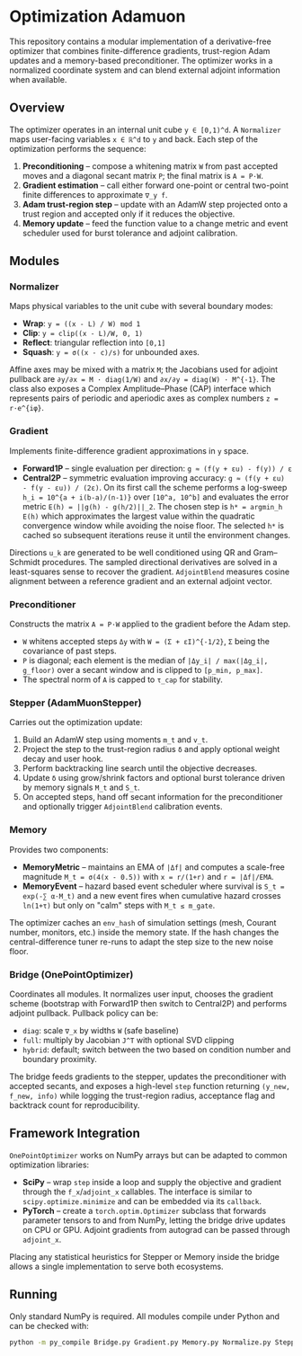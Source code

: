 # Optimization Adamuon

This repository contains a modular implementation of a derivative-free optimizer
that combines finite-difference gradients, trust-region Adam updates and a
memory-based preconditioner.  The optimizer works in a normalized coordinate
system and can blend external adjoint information when available.

## Overview

The optimizer operates in an internal unit cube `y ∈ [0,1)^d`.  A
`Normalizer` maps user-facing variables `x ∈ ℝ^d` to `y` and back.  Each step
of the optimization performs the sequence:

1. **Preconditioning** – compose a whitening matrix `W` from past accepted
   moves and a diagonal secant matrix `P`; the final matrix is `A = P·W`.
2. **Gradient estimation** – call either forward one-point or central two-point
   finite differences to approximate `∇_y f`.
3. **Adam trust-region step** – update with an AdamW step projected onto a
   trust region and accepted only if it reduces the objective.
4. **Memory update** – feed the function value to a change metric and event
   scheduler used for burst tolerance and adjoint calibration.

## Modules

### Normalizer
Maps physical variables to the unit cube with several boundary modes:

- **Wrap**: `y = ((x - L) / W) mod 1`
- **Clip**: `y = clip((x - L)/W, 0, 1)`
- **Reflect**: triangular reflection into `[0,1]`
- **Squash**: `y = σ((x - c)/s)` for unbounded axes.

Affine axes may be mixed with a matrix `M`; the Jacobians used for adjoint
pullback are
`∂y/∂x = M · diag(1/W)` and `∂x/∂y = diag(W) · M^{-1}`.
The class also exposes a Complex Amplitude–Phase (CAP) interface which
represents pairs of periodic and aperiodic axes as complex numbers `z = r·e^{iφ}`.

### Gradient
Implements finite-difference gradient approximations in `y` space.

- **Forward1P** – single evaluation per direction:
  `g ≈ (f(y + εu) - f(y)) / ε`
- **Central2P** – symmetric evaluation improving accuracy:
  `g ≈ (f(y + εu) - f(y - εu)) / (2ε)`.
  On its first call the scheme performs a log-sweep
  `h_i = 10^{a + i(b-a)/(n-1)}` over `[10^a, 10^b]` and evaluates the error
  metric `E(h) = ||g(h) - g(h/2)||_2`.  The chosen step is
  `h* = argmin_h E(h)` which approximates the largest value within the
  quadratic convergence window while avoiding the noise floor.  The selected
  `h*` is cached so subsequent iterations reuse it until the environment
  changes.

Directions `u_k` are generated to be well conditioned using QR and
Gram–Schmidt procedures.  The sampled directional derivatives are solved in a
least-squares sense to recover the gradient.  `AdjointBlend` measures cosine
alignment between a reference gradient and an external adjoint vector.

### Preconditioner
Constructs the matrix `A = P·W` applied to the gradient before the Adam step.

- `W` whitens accepted steps `Δy` with
  `W = (Σ + εI)^{-1/2}`, `Σ` being the covariance of past steps.
- `P` is diagonal; each element is the median of
  `|Δy_i| / max(|Δg_i|, g_floor)` over a secant window and is clipped to
  `[p_min, p_max]`.
- The spectral norm of `A` is capped to `τ_cap` for stability.

### Stepper (AdamMuonStepper)
Carries out the optimization update:

1. Build an AdamW step using moments `m_t` and `v_t`.
2. Project the step to the trust-region radius `δ` and apply optional weight
   decay and user hook.
3. Perform backtracking line search until the objective decreases.
4. Update `δ` using grow/shrink factors and optional burst tolerance driven by
   memory signals `M_t` and `S_t`.
5. On accepted steps, hand off secant information for the preconditioner and
   optionally trigger `AdjointBlend` calibration events.

### Memory
Provides two components:

- **MemoryMetric** – maintains an EMA of `|Δf|` and computes
  a scale-free magnitude
  `M_t = σ(4(x - 0.5))` with `x = r/(1+r)` and `r = |Δf|/EMA`.
- **MemoryEvent** – hazard based event scheduler where survival is
  `S_t = exp(-∑ α·M_t)` and a new event fires when cumulative hazard crosses
  `ln(1+τ)` but only on "calm" steps with `M_t ≤ m_gate`.

The optimizer caches an `env_hash` of simulation settings (mesh, Courant
number, monitors, etc.) inside the memory state.  If the hash changes the
central-difference tuner re-runs to adapt the step size to the new noise floor.

### Bridge (OnePointOptimizer)
Coordinates all modules.  It normalizes user input, chooses the gradient scheme
(bootstrap with Forward1P then switch to Central2P) and performs adjoint
pullback.  Pullback policy can be:

- `diag`: scale `∇_x` by widths `W` (safe baseline)
- `full`: multiply by Jacobian `J^T` with optional SVD clipping
- `hybrid`: default; switch between the two based on condition number and
  boundary proximity.

The bridge feeds gradients to the stepper, updates the preconditioner with
accepted secants, and exposes a high-level `step` function returning
`(y_new, f_new, info)` while logging the trust-region radius, acceptance flag
and backtrack count for reproducibility.

## Framework Integration
`OnePointOptimizer` works on NumPy arrays but can be adapted to common
optimization libraries:

- **SciPy** – wrap `step` inside a loop and supply the objective and gradient
  through the `f_x`/`adjoint_x` callables. The interface is similar to
  `scipy.optimize.minimize` and can be embedded via its `callback`.
- **PyTorch** – create a `torch.optim.Optimizer` subclass that forwards
  parameter tensors to and from NumPy, letting the bridge drive updates on CPU
  or GPU. Adjoint gradients from autograd can be passed through `adjoint_x`.

Placing any statistical heuristics for Stepper or Memory inside the bridge
allows a single implementation to serve both ecosystems.

## Running
Only standard NumPy is required.  All modules compile under Python and can be
checked with:

```bash
python -m py_compile Bridge.py Gradient.py Memory.py Normalize.py Stepper.py preconditioner.py
```


